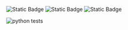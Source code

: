 
![Static Badge](https://img.shields.io/badge/language-python-blue)
![Static Badge](https://img.shields.io/badge/license-apache-red)
![Static Badge](https://img.shields.io/badge/platform-linux-green)

![python tests](https://github.com/SEFall24-Team61/se-hw1/actions/workflows/python-test.yaml/badge.svg)
